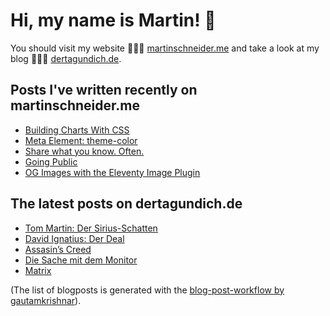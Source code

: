 # Hi, my name is Martin! 👋 
You should visit my website 👨🏼‍💻  [martinschneider.me](https://martinschneider.me) and take a look at my blog 🤷🏼‍♂️ [dertagundich.de](https://www.dertagundich.de).

## Posts I've written recently on martinschneider.me
<!-- MSME-POST-LIST:START -->
- [Building Charts With CSS](https://martinschneider.me/articles/building-charts-with-css/)
- [Meta Element: theme-color](https://martinschneider.me/articles/meta-tag-theme-color/)
- [Share what you know. Often.](https://martinschneider.me/articles/share-what-you-know-often/)
- [Going Public](https://martinschneider.me/articles/going-public/)
- [OG Images with the Eleventy Image Plugin](https://martinschneider.me/articles/og-images-with-the-eleventy-image-plugin/)
<!-- MSME-POST-LIST:END -->

## The latest posts on dertagundich.de
<!-- DTUI-POST-LIST:START -->
- [Tom Martin: Der Sirius-Schatten](https://www.dertagundich.de/2021/09/29/tom-martin-der-sirius-schatten/)
- [David Ignatius: Der Deal](https://www.dertagundich.de/2021/09/22/david-ignatius-der-deal/)
- [Assasin’s Creed](https://www.dertagundich.de/2021/09/18/assasins-creed/)
- [Die Sache mit dem Monitor](https://www.dertagundich.de/2021/09/15/die-sache-mit-dem-monitor/)
- [Matrix](https://www.dertagundich.de/2021/09/13/matrix/)
<!-- DTUI-POST-LIST:END -->

(The list of blogposts is generated with the [blog-post-workflow by gautamkrishnar](https://github.com/gautamkrishnar/blog-post-workflow)).
